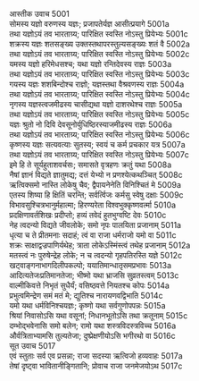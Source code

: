  आस्तीक उवाच	5001  
 सोमस्य यज्ञो वरुणस्य यज्ञः; प्रजापतेर्यज्ञ आसीत्प्रयागे	5001a   
 तथा यज्ञोऽयं तव भारताग्र्य; पारिक्षित स्वस्ति नोऽस्तु प्रियेभ्यः	5001c  
 शक्रस्य यज्ञः शतसङ्ख्य उक्तस्तथापरस्तुल्यसङ्ख्यः शतं वै	5002a  
 तथा यज्ञोऽयं तव भारताग्र्य; पारिक्षित स्वस्ति नोऽस्तु प्रियेभ्यः	5002c  
 यमस्य यज्ञो हरिमेधसश्च; यथा यज्ञो रन्तिदेवस्य राज्ञः	5003a  
 तथा यज्ञोऽयं तव भारताग्र्य; पारिक्षित स्वस्ति नोऽस्तु प्रियेभ्यः	5003c  
 गयस्य यज्ञः शशबिन्दोश्च राज्ञो; यज्ञस्तथा वैश्रवणस्य राज्ञः	5004a  
 तथा यज्ञोऽयं तव भारताग्र्य; पारिक्षित स्वस्ति नोऽस्तु प्रियेभ्यः	5004c  
 नृगस्य यज्ञस्त्वजमीढस्य चासीद्यथा यज्ञो दाशरथेश्च राज्ञः	5005a  
 तथा यज्ञोऽयं तव भारताग्र्य; पारिक्षित स्वस्ति नोऽस्तु प्रियेभ्यः	5005c  
 यज्ञः श्रुतो नो दिवि देवसूनोर्युधिष्ठिरस्याजमीढस्य राज्ञः	5006a  
 तथा यज्ञोऽयं तव भारताग्र्य; पारिक्षित स्वस्ति नोऽस्तु प्रियेभ्यः	5006c  
 कृष्णस्य यज्ञः सत्यवत्याः सुतस्य; स्वयं च कर्म प्रचकार यत्र	5007a  
 तथा यज्ञोऽयं तव भारताग्र्य; पारिक्षित स्वस्ति नोऽस्तु प्रियेभ्यः	5007c  
 इमे हि ते सूर्यहुताशवर्चसः; समासते वृत्रहणः क्रतुं यथा	5008a  
 नैषां ज्ञानं विद्यते ज्ञातुमद्य; दत्तं येभ्यो न प्रणश्येत्कथञ्चित्	5008c  
 ऋत्विक्समो नास्ति लोकेषु चैव; द्वैपायनेनेति विनिश्चितं मे	5009a  
 एतस्य शिष्या हि क्षितिं चरन्ति; सर्वर्त्विजः कर्मसु स्वेषु दक्षाः	5009c  
 विभावसुश्चित्रभानुर्महात्मा; हिरण्यरेता विश्वभुक्कृष्णवर्त्मा	5010a  
 प्रदक्षिणावर्तशिखः प्रदीप्तो; हव्यं तवेदं हुतभुग्वष्टि देवः	5010c  
 नेह त्वदन्यो विद्यते जीवलोके; समो नृपः पालयिता प्रजानाम्	5011a  
 धृत्या च ते प्रीतमनाः सदाहं; त्वं वा राजा धर्मराजो यमो वा	5011c  
 शक्रः साक्षाद्वज्रपाणिर्यथेह; त्राता लोकेऽस्मिंस्त्वं तथेह प्रजानाम्	5012a  
 मतस्त्वं नः पुरुषेन्द्रेह लोके; न च त्वदन्यो गृहपतिरस्ति यज्ञे	5012c  
 खट्वाङ्गनाभागदिलीपकल्पो; ययातिमान्धातृसमप्रभावः	5013a  
 आदित्यतेजःप्रतिमानतेजा; भीष्मो यथा भ्राजसि सुव्रतस्त्वम्	5013c  
 वाल्मीकिवत्ते निभृतं सुधैर्यं; वसिष्ठवत्ते नियतश्च कोपः	5014a  
 प्रभुत्वमिन्द्रेण समं मतं मे; द्युतिश्च नारायणवद्विभाति	5014c  
 यमो यथा धर्मविनिश्चयज्ञः; कृष्णो यथा सर्वगुणोपपन्नः	5015a  
 श्रियां निवासोऽसि यथा वसूनां; निधानभूतोऽसि तथा क्रतूनाम्	5015c  
 दम्भोद्भवेनासि समो बलेन; रामो यथा शस्त्रविदस्त्रविच्च	5016a  
 और्वत्रिताभ्यामसि तुल्यतेजा; दुष्प्रेक्षणीयोऽसि भगीरथो वा	5016c  
 सूत उवाच	5017  
 एवं स्तुताः सर्व एव प्रसन्ना; राजा सदस्या ऋत्विजो हव्यवाहः	5017a  
 तेषां दृष्ट्वा भावितानीङ्गितानि; प्रोवाच राजा जनमेजयोऽथ	5017c  

